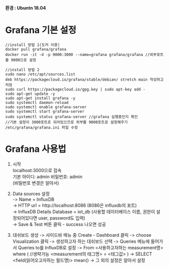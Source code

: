 **환경 : Ubuntn 18.04**

Grafana 기본 설정
================
~~~
//install 방법 1(도커 이용)
docker pull grafana/grafana
docker run -it -d -p 9000:3000 --name=grafana grafana/grafana //외부포트를 9000으로 설정

//install 방법 2
sudo nano /etc/apt/sources.list
deb https://packagecloud.io/grafana/stable/debian/ stretch main 작성하고 저장
sudo curl https://packagecloud.io/gpg.key | sudo apt-key add -
sudo apt-get update -y
sudo apt-get install grafana -y
sudo systemctl daemon-reload
sudo systemctl enable grafana-server
sudo systemctl start grafana-server
sudo systemctl status grafana-server //grafana 실행중인지 확인
//기본 설정이 3000포트로 되어있으므로 외부를 9000포트로 설정해주기
/etc/grafana/grafana.ini 파일 수정
~~~

Grafana 사용법
==============
1. 시작  
localhost:3000으로 접속  
기본 아이디: admin 비밀번호: admin  
(비밀번호 변경은 알아서)   
2. Data sources 설정  
-> Name = InfluxDB  
-> HTTP url = http://localhost:8086 (8086은 influxdb의 포트)  
-> InfluxDB Details Database = iot_db (사용할 데이터베이스 이름, 권한이 설정되어있다면 user, password도 입력)  
-> Save & Test 버튼 클릭 - success 나오면 성공  

3. 대쉬보드 생성
-> 사이드바 메뉴 중 Create - Dashboard 클릭
-> choose Visualization 클릭
-> 생성하고자 하는 대쉬보드 선택
-> Queries 메뉴에 들어가서 Queries to를 InfluxDB로 설정
-> From <default> <사용하고자하는 measurement명> where ( //생략가능 <measurement의 태그명> = <태그값> )
-> SELECT <field(읽어오고자하는 필드명)> mean()
-> 그 외의 설정은 알아서 설정
  



